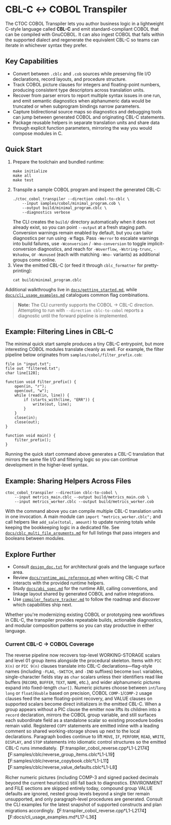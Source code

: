 # CBL-C ↔ COBOL Transpiler

The CTOC COBOL Transpiler lets you author business logic in a lightweight C-style language called **CBL-C** and emit standard-compliant COBOL that can be compiled with GnuCOBOL. It can also ingest COBOL that falls within the supported dialect and regenerate the equivalent CBL-C so teams can iterate in whichever syntax they prefer.

## Key Capabilities

- Convert between `.cblc` and `.cob` sources while preserving file I/O declarations, record layouts, and procedure structure.
- Track COBOL picture clauses for integers and floating-point numbers, producing consistent type descriptors across translation units.
- Recover from parser errors to report multiple syntax issues in one run, and emit semantic diagnostics when alphanumeric data would be truncated or when subprogram bindings narrow parameters.
- Capture bidirectional source maps so diagnostics and debugging tools can jump between generated COBOL and originating CBL-C statements.
- Package reusable helpers in separate translation units and share data through explicit function parameters, mirroring the way you would compose modules in C.

## Quick Start

1. Prepare the toolchain and bundled runtime:
   ```
   make initialize
   make all
   make test
   ```
2. Transpile a sample COBOL program and inspect the generated CBL-C:
   ```
   ./ctoc_cobol_transpiler --direction cobol-to-cblc \
       --input samples/cobol/minimal_program.cob \
       --output build/minimal_program.cblc \
       --diagnostics verbose
   ```
   The CLI creates the `build/` directory automatically when it does not already exist, so you can point `--output` at a fresh staging path.
   Conversion warnings remain enabled by default, but you can tailor diagnostics per run using `-W` flags. Pass `-Werror` to escalate warnings into build failures, use `-Wconversion` / `-Wno-conversion` to toggle implicit-conversion diagnostics, and reach for `-Woverflow`, `-Wstring-trunc`, `-Wshadow`, or `-Wunused` (each with matching `-Wno-` variants) as additional groups come online.
3. View the emitted CBL-C (or feed it through `cblc_formatter` for pretty-printing):
   ```
   cat build/minimal_program.cblc
   ```

Additional walkthroughs live in [`docs/getting_started.md`](docs/getting_started.md), while [`docs/cli_usage_examples.md`](docs/cli_usage_examples.md) catalogues common flag combinations.

> **Note:** The CLI currently supports the COBOL → CBL-C direction. Attempting to run with `--direction cblc-to-cobol` reports a diagnostic until the forward pipeline is implemented.

## Example: Filtering Lines in CBL-C

The minimal quick start sample produces a tiny CBL-C entrypoint, but more
interesting COBOL modules translate cleanly as well. For example, the filter
pipeline below originates from `samples/cobol/filter_prefix.cob`:

```cblc
file in "input.txt";
file out "filtered.txt";
char line[128];

function void filter_prefix() {
    open(in, "r");
    open(out, "w");
    while (read(in, line)) {
        if (starts_with(line, "ERR")) {
            write(out, line);
        }
    }
    close(in);
    close(out);
}

function void main() {
    filter_prefix();
}
```

Running the quick start command above generates a CBL-C translation that mirrors the same file I/O and filtering logic so you can continue development in the higher-level syntax.

## Example: Sharing Helpers Across Files

```text
ctoc_cobol_transpiler --direction cblc-to-cobol \
    --input metrics_main.cblc --output build/metrics_main.cob \
    --input metrics_worker.cblc --output build/metrics_worker.cob
```

With the command above you can compile multiple CBL-C translation units in one invocation. A main module can `import "metrics_worker.cblc";` and call helpers like `add_sale(total, amount)` to update running totals while keeping the bookkeeping logic in a dedicated file. See [`docs/cblc_multi_file_arguments.md`](docs/cblc_multi_file_arguments.md) for full listings that pass integers and booleans between modules.

## Explore Further

- Consult [`design_doc.txt`](design_doc.txt) for architectural goals and the language surface area.
- Review [`docs/runtime_api_reference.md`](docs/runtime_api_reference.md) when writing CBL-C that interacts with the provided runtime helpers.
- Study [`docs/abi_spec.md`](docs/abi_spec.md) for the runtime ABI, calling conventions, and linkage layout shared by generated COBOL and native integrations.
- Use [`compiler_feature_tracker.md`](compiler_feature_tracker.md) to follow the roadmap and discover which capabilities ship next.

Whether you're modernizing existing COBOL or prototyping new workflows in CBL-C, the transpiler provides repeatable builds, actionable diagnostics, and modular composition patterns so you can stay productive in either language.

### Current CBL-C → COBOL Coverage

The reverse pipeline now recovers top-level WORKING-STORAGE scalars and level 01 group items alongside the procedural skeleton. Items with `PIC X(n)` or `PIC 9(n)` clauses translate into CBL-C declarations—flag-style names (including `-FLAG`, `-SWITCH`, and `-IND` suffixes) become `bool` variables, single-character fields stay as `char` scalars unless their identifiers read like buffers (`RECORD`, `BUFFER`, `TEXT`, `NAME`, etc.), and wider alphanumeric pictures expand into fixed-length `char[]`. Numeric pictures choose between `int`/`long long` or `float`/`double` based on precision, COBOL `COMP-1`/`COMP-2` usage clauses feed the same floating-point recovery, and VALUE clauses on supported scalars become direct initializers in the emitted CBL-C. When a group appears without a PIC clause the emitter now lifts its children into a `record` declaration, mirrors the COBOL group variable, and still surfaces each subordinate field as a standalone scalar so existing procedure bodies remain valid. Registered `COPY` statements are emitted inline with a leading comment so shared working-storage shows up next to the local declarations. Paragraph bodies continue to lift `MOVE`, `IF`, `PERFORM`, `READ`, `WRITE`, `DISPLAY`, and `STOP` statements into idiomatic control structures so the emitted CBL-C runs immediately.【F:transpiler_cobol_reverse.cpp†L1-L2174】【F:samples/cblc/reverse_group_items.cblc†L1-L19】【F:samples/cblc/reverse_copybook.cblc†L1-L11】【F:samples/cblc/reverse_value_defaults.cblc†L1-L8】

Richer numeric pictures (including COMP-3 and signed packed decimals beyond the current heuristics) still fall back to diagnostics. ENVIRONMENT and FILE sections are skipped entirely today, compound group VALUE defaults are ignored, nested group levels beyond a single tier remain unsupported, and only paragraph-level procedures are generated. Consult the CLI examples for the latest snapshot of supported constructs and plan migrations accordingly.【F:transpiler_cobol_reverse.cpp†L1-L2174】【F:docs/cli_usage_examples.md†L17-L36】
